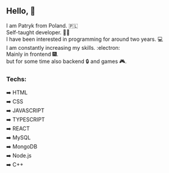 ## Hello, 👋  
I am Patryk from Poland. :poland:  
Self-taught developer.  :man_student:  
I have been interested in programming for around two years. :computer:  
I am constantly increasing my skills.  :electron:     
Mainly in frontend :fireworks:.     
but for some time also backend :lock: and games  :video_game:.    

### Techs:
:arrow_right: HTML  
:arrow_right: CSS  
:arrow_right: JAVASCRIPT  
:arrow_right: TYPESCRIPT  
:arrow_right: REACT  
:arrow_right: MySQL  
:arrow_right: MongoDB     
:arrow_right: Node.js    
:arrow_right: C++    
